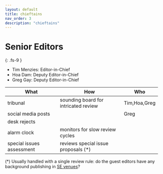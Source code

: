 ```yaml
---
layout: default
title: chieftains
nav_order: 3
description: "chieftains"
---
```


# Senior Editors
{: .fs-9 }

- Tim Menzies: Editor-in-Chief
- Hoa Dam: Deputy Editor-in-Chief
- Greg Gay:  Deputy Editor-in-Chief

| What              | How                                | Who    |
|-------------------|--------------------------------------|-------|
| tribunal          | sounding board for intricated review |  Tim,Hoa,Greg     |
|social media posts |                                      |  Greg     |
| desk rejects      |                                      |       |
| alarm clock       | monitors for slow review cycles      |       |
| special issues assessment | reviews special issue proposals (*) |     |


(*) Usually handled with a single review rule: do the guest editors have any background publishing in [SE venues](https://scholar.google.com/citations?view_op=top_venues&hl=en&vq=eng_softwaresystems)?

 


